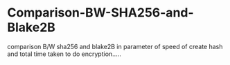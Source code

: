 # Comparison-BW-SHA256-and-Blake2B
comparison B/W sha256 and blake2B in parameter of speed of create hash and total time taken to do encryption.....
